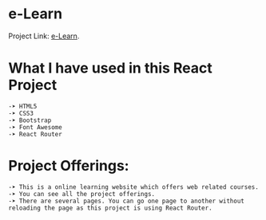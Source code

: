# e-Learn

Project Link: [e-Learn](https://e-learn-development.netlify.app/home).

# What I have used in this React Project
	-➤ HTML5
	-➤ CSS3
	-➤ Bootstrap
	-➤ Font Awesome
    -➤ React Router

# Project Offerings:
	-➤ This is a online learning website which offers web related courses.
	-➤ You can see all the project offerings.
	-➤ There are several pages. You can go one page to another without reloading the page as this project is using React Router.
